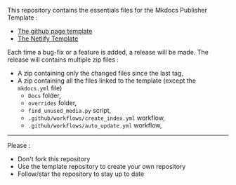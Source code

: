 This repository contains the essentials files for the Mkdocs Publisher Template :
- [The github page template](https://github.com/ObsidianPublisher/publisher-template-gh-pages/)
- [The Netlify Template](https://github.com/ObsidianPublisher/publisher-template-netlify/)

Each time a bug-fix or a feature is added, a release will be made. 
The release will contains multiple zip files : 
- A zip containing only the changed files since the last tag,
- A zip containing all the files linked to the template (except the `mkdocs.yml` file)
    - `Docs` folder,
    - `overrides` folder,
    - `find_unused_media.py` script,
    - `.github/workflows/create_index.yml` workflow,
    - `.github/workflows/auto_update.yml` workflow,


---
Please : 
- Don't fork this repository
- Use the template repository to create your own repository
- Follow/star the repository to stay up to date

